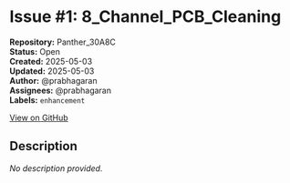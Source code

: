 # Issue #1: 8_Channel_PCB_Cleaning

**Repository:** Panther_30A8C  
**Status:** Open  
**Created:** 2025-05-03  
**Updated:** 2025-05-03  
**Author:** @prabhagaran  
**Assignees:** @prabhagaran  
**Labels:** `enhancement`  

[View on GitHub](https://github.com/Simtestlab/Panther_30A8C/issues/1)

## Description

*No description provided.*